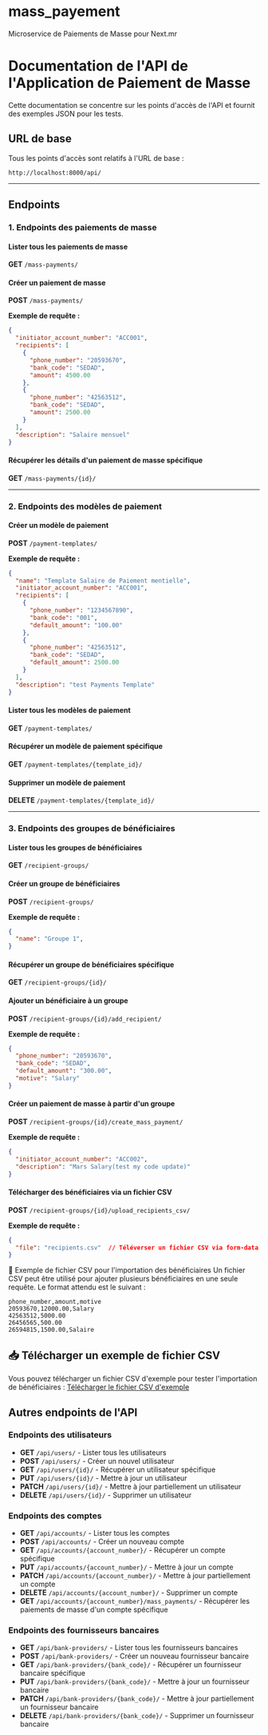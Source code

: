 # mass_payement
Microservice de Paiements de Masse pour Next.mr


# Documentation de l'API de l'Application de Paiement de Masse

Cette documentation se concentre sur les points d'accès de l'API et fournit des exemples JSON pour les tests.

## URL de base
Tous les points d'accès sont relatifs à l'URL de base :

```
http://localhost:8000/api/
```

---

## Endpoints

### 1. Endpoints des paiements de masse

#### Lister tous les paiements de masse
**GET** `/mass-payments/`


#### Créer un paiement de masse
**POST** `/mass-payments/`

**Exemple de requête :**

```json
{
  "initiator_account_number": "ACC001",
  "recipients": [
    {
      "phone_number": "20593670",
      "bank_code": "SEDAD",
      "amount": 4500.00
    },
    {
      "phone_number": "42563512",
      "bank_code": "SEDAD",
      "amount": 2500.00
    }
  ],
  "description": "Salaire mensuel"
}
```

#### Récupérer les détails d'un paiement de masse spécifique
**GET** `/mass-payments/{id}/`

---

### 2. Endpoints des modèles de paiement

#### Créer un modèle de paiement
**POST** `/payment-templates/`

**Exemple de requête :**

```json
{
  "name": "Template Salaire de Paiement mentielle",
  "initiator_account_number": "ACC001",
  "recipients": [
    {
      "phone_number": "1234567890",
      "bank_code": "001",
      "default_amount": "100.00"
    },
    {
      "phone_number": "42563512",
      "bank_code": "SEDAD",
      "default_amount": 2500.00
    }
  ],
  "description": "test Payments Template"
}
```

#### Lister tous les modèles de paiement
**GET** `/payment-templates/`

#### Récupérer un modèle de paiement spécifique
**GET** `/payment-templates/{template_id}/`


#### Supprimer un modèle de paiement
**DELETE** `/payment-templates/{template_id}/`

---

### 3. Endpoints des groupes de bénéficiaires

#### Lister tous les groupes de bénéficiaires
**GET** `/recipient-groups/`


#### Créer un groupe de bénéficiaires
**POST** `/recipient-groups/`

**Exemple de requête :**

```json
{
  "name": "Groupe 1",
}
```

#### Récupérer un groupe de bénéficiaires spécifique
**GET** `/recipient-groups/{id}/`


#### Ajouter un bénéficiaire à un groupe
**POST** `/recipient-groups/{id}/add_recipient/`

**Exemple de requête :**

```json
{
  "phone_number": "20593670",
  "bank_code": "SEDAD",
  "default_amount": "300.00",
  "motive": "Salary"
}
```

#### Créer un paiement de masse à partir d'un groupe
**POST** `/recipient-groups/{id}/create_mass_payment/`

**Exemple de requête :**

```json
{
  "initiator_account_number": "ACC002",
  "description": "Mars Salary(test my code update)"
}
```

#### Télécharger des bénéficiaires via un fichier CSV
**POST** `/recipient-groups/{id}/upload_recipients_csv/`

**Exemple de requête :**

```json
{
  "file": "recipients.csv"  // Téléverser un fichier CSV via form-data
}
```

📂 Exemple de fichier CSV pour l'importation des bénéficiaires
Un fichier CSV peut être utilisé pour ajouter plusieurs bénéficiaires en une seule requête. Le format attendu est le suivant :

```
phone_number,amount,motive
20593670,12000.00,Salary
42563512,5000.00
26456565,500.00
26594815,1500.00,Salaire
```

## 📥 Télécharger un exemple de fichier CSV
Vous pouvez télécharger un fichier CSV d'exemple pour tester l'importation de bénéficiaires :
[Télécharger le fichier CSV d'exemple](recipients.csv)



## Autres endpoints de l'API

### Endpoints des utilisateurs
- **GET** `/api/users/` - Lister tous les utilisateurs
- **POST** `/api/users/` - Créer un nouvel utilisateur
- **GET** `/api/users/{id}/` - Récupérer un utilisateur spécifique
- **PUT** `/api/users/{id}/` - Mettre à jour un utilisateur
- **PATCH** `/api/users/{id}/` - Mettre à jour partiellement un utilisateur
- **DELETE** `/api/users/{id}/` - Supprimer un utilisateur

### Endpoints des comptes
- **GET** `/api/accounts/` - Lister tous les comptes
- **POST** `/api/accounts/` - Créer un nouveau compte
- **GET** `/api/accounts/{account_number}/` - Récupérer un compte spécifique
- **PUT** `/api/accounts/{account_number}/` - Mettre à jour un compte
- **PATCH** `/api/accounts/{account_number}/` - Mettre à jour partiellement un compte
- **DELETE** `/api/accounts/{account_number}/` - Supprimer un compte
- **GET** `/api/accounts/{account_number}/mass_payments/` - Récupérer les paiements de masse d'un compte spécifique

### Endpoints des fournisseurs bancaires
- **GET** `/api/bank-providers/` - Lister tous les fournisseurs bancaires
- **POST** `/api/bank-providers/` - Créer un nouveau fournisseur bancaire
- **GET** `/api/bank-providers/{bank_code}/` - Récupérer un fournisseur bancaire spécifique
- **PUT** `/api/bank-providers/{bank_code}/` - Mettre à jour un fournisseur bancaire
- **PATCH** `/api/bank-providers/{bank_code}/` - Mettre à jour partiellement un fournisseur bancaire
- **DELETE** `/api/bank-providers/{bank_code}/` - Supprimer un fournisseur bancaire
